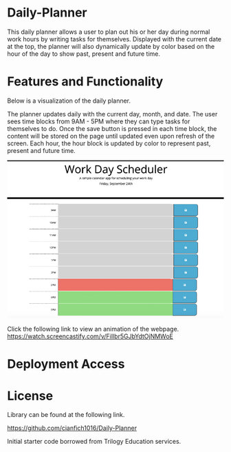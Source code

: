# Daily-Planner

This daily planner allows a user to plan out his or her day during normal work hours by writing tasks for themselves. Displayed with the current date at the top, the planner will also dynamically update by color based on the hour of the day to show past, present and future time.

# Features and Functionality

Below is a visualization of the daily planner.

The planner updates daily with the current day, month, and date. The user sees time blocks from 9AM - 5PM where they can type tasks for themselves to do. Once the save button is pressed in each time block, the content will be stored on the page until updated even upon refresh of the screen. Each hour, the hour block is updated by color to represent past, present and future time.

![This image shows a picture of the daily planner with date, month, and day at the top. The time blocks are below showing various colors based on past, present and future time.](assets/images/Daily-Planner.png)

Click the following link to view an animation of the webpage. https://watch.screencastify.com/v/FilIbr5GJbYdtOjNMWoE


# Deployment Access

# License

Library can be found at the following link.

https://github.com/cianfich1016/Daily-Planner

Initial starter code borrowed from Trilogy Education services.